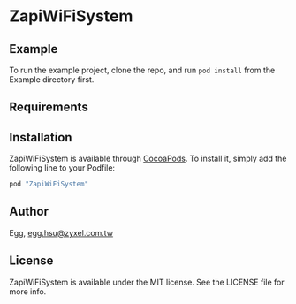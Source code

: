 # ZapiWiFiSystem

## Example

To run the example project, clone the repo, and run `pod install` from the Example directory first.

## Requirements

## Installation

ZapiWiFiSystem is available through [CocoaPods](http://cocoapods.org). To install
it, simply add the following line to your Podfile:

```ruby
pod "ZapiWiFiSystem"
```

## Author

Egg, egg.hsu@zyxel.com.tw

## License

ZapiWiFiSystem is available under the MIT license. See the LICENSE file for more info.

